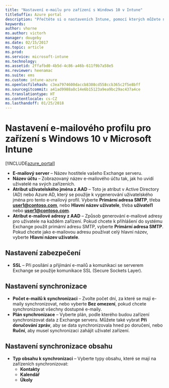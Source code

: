 ```yaml
---
title: "Nastavení e-mailu pro zařízení s Windows 10 v Intune"
titleSuffix: Azure portal
description: "Přečtěte si o nastaveních Intune, pomocí kterých můžete nakonfigurovat připojení e-mailu na zařízeních s Windows 10."
keywords: 
author: vhorne
ms.author: victorh
manager: dougeby
ms.date: 02/15/2017
ms.topic: article
ms.prod: 
ms.service: microsoft-intune
ms.technology: 
ms.assetid: 2ffafbd0-4b5d-4c86-a46b-611f9b7a58e5
ms.reviewer: heenamac
ms.suite: ems
ms.custom: intune-azure
ms.openlocfilehash: c3ea7974600daccb8308cd558ccb365c2f5e8bff
ms.sourcegitcommit: a41ad9988a8c14e6b15123a9ea9bc29ac437a4ce
ms.translationtype: HT
ms.contentlocale: cs-CZ
ms.lasthandoff: 01/25/2018
---
```

# <a name="email-profile-settings-for-windows-10-devices-in-microsoft-intune"></a>Nastavení e-mailového profilu pro zařízení s Windows 10 v Microsoft Intune

[!INCLUDE[azure_portal](./includes/azure_portal.md)]



- **E-mailový server** – Název hostitele vašeho Exchange serveru.
- **Název účtu** – Zobrazovaný název e-mailového účtu tak, jak ho uvidí uživatelé na svých zařízeních.
- **Atribut uživatelského jména z AAD** – Toto je atribut v Active Directory (AD) nebo Azure AD, který se použije k vygenerování uživatelského jména pro tento e-mailový profil. Vyberte **Primární adresa SMTP**, třeba **user1@contoso.com**, nebo **Hlavní název uživatele**, třeba **uživatel1** nebo **user1@contoso.com**.
- **Atribut e-mailové adresy z AAD** – Způsob generování e-mailové adresy pro uživatele na každém zařízení. Pokud chcete k přihlášení do systému Exchange použít primární adresu SMTP, vyberte **Primární adresa SMTP**. Pokud chcete jako e-mailovou adresu používat celý hlavní název, vyberte **Hlavní název uživatele**.


## <a name="security-settings"></a>Nastavení zabezpečení

- **SSL** – Při posílání a přijímání e-mailů a komunikaci se serverem Exchange se použije komunikace SSL (Secure Sockets Layer).



## <a name="synchronization-settings"></a>Nastavení synchronizace

- **Počet e-mailů k synchronizaci** – Zvolte počet dní, za které se mají e-maily synchronizovat, nebo vyberte **Bez omezení**, pokud chcete synchronizovat všechny dostupné e-maily.
- **Plán synchronizace** – Vyberte plán, podle kterého budou zařízení synchronizovat data z Exchange serveru. Můžete také vybrat **Při doručování zpráv**, aby se data synchronizovala hned po doručení, nebo **Ruční**, aby musel synchronizaci zahájit uživatel zařízení.

## <a name="content-sync-settings"></a>Nastavení synchronizace obsahu

- **Typ obsahu k synchronizaci** – Vyberte typy obsahu, které se mají na zařízeních synchronizovat:
    - **Kontakty**
    - **Kalendář**
    - **Úkoly**
